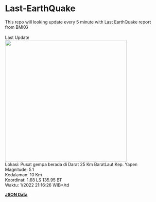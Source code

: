 # Last-EarthQuake
This repo will looking update every 5 minute with Last EarthQuake report from BMKG
<br>
<br>
Last Update
<br>
<img src="https://ews.bmkg.go.id/TEWS/data/20221121211626.mmi.jpg" width="400"/>
<br>
Lokasi: Pusat gempa berada di Darat 25 Km BaratLaut Kep. Yapen <br>
Magnitude: 5.1 <br>
Kedalaman: 10 Km <br>
Koordinat: 1.68 LS 135.95 BT <br>
Waktu: 1/2022 21:16:26 WIB</td <br>

<a href="./data/data.json">**JSON Data**</a>

